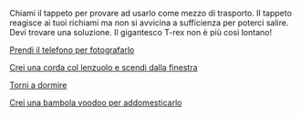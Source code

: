 Chiami il tappeto per provare ad usarlo come mezzo di trasporto.
Il tappeto reagisce ai tuoi richiami ma non si avvicina a sufficienza per poterci salire.
Devi trovare una soluzione. Il gigantesco T-rex non è più così lontano!

[Prendi il telefono per fotografarlo](../mangiato/mangiato.md)

[Crei una corda col lenzuolo e scendi dalla finestra](../cadi/cadi.md)

[Torni a dormire](../../caramelle.md)

[Crei una bambola voodoo per addomesticarlo](../tour/tour.md)

